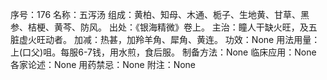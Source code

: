 序号：176
名称：五泻汤
组成：黄柏、知母、木通、栀子、生地黄、甘草、黑参、桔梗、黄芩、防风。
出处：《银海精微》卷上。
主治：瞳人干缺火旺，及五脏虚火旺动者。
加减：热甚，加羚羊角、犀角、黄连。
功效：None
用法用量：上(口父)咀。每服6-7钱，用水煎，食后服。
制备方法：None
临床应用：None
各家论述：None
用药禁忌：None
附注：None
